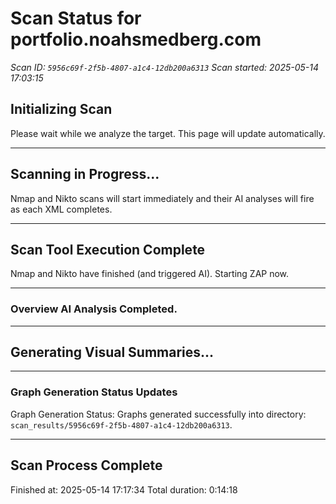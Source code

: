 # Scan Status for portfolio.noahsmedberg.com

*Scan ID: `5956c69f-2f5b-4807-a1c4-12db200a6313`*
*Scan started: 2025-05-14 17:03:15*

## Initializing Scan

Please wait while we analyze the target. This page will update automatically.

---

## Scanning in Progress...

Nmap and Nikto scans will start immediately and their AI analyses will fire as each XML completes.

---

## Scan Tool Execution Complete

Nmap and Nikto have finished (and triggered AI). Starting ZAP now.

---

### Overview AI Analysis Completed.

---

## Generating Visual Summaries...

---

### Graph Generation Status Updates

Graph Generation Status: Graphs generated successfully into directory: `scan_results/5956c69f-2f5b-4807-a1c4-12db200a6313`.

---

## Scan Process Complete

Finished at: 2025-05-14 17:17:34
Total duration: 0:14:18

